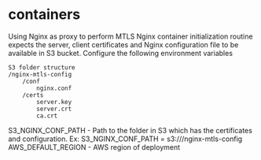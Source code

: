 # containers

Using Nginx as proxy to perform MTLS
Nginx container initialization routine expects the server, client certificates and Nginx configuration file to be available in S3 bucket. Configure the following environment variables

    S3 folder structure
    /nginx-mtls-config
        /conf
            nginx.conf
        /certs
            server.key
            server.crt
            ca.crt

S3_NGINX_CONF_PATH - Path to the folder in S3 which has the certificates and configuration. Ex: S3_NGINX_CONF_PATH = s3://<S3-Bucket>/nginx-mtls-config
AWS_DEFAULT_REGION - AWS region of deployment
